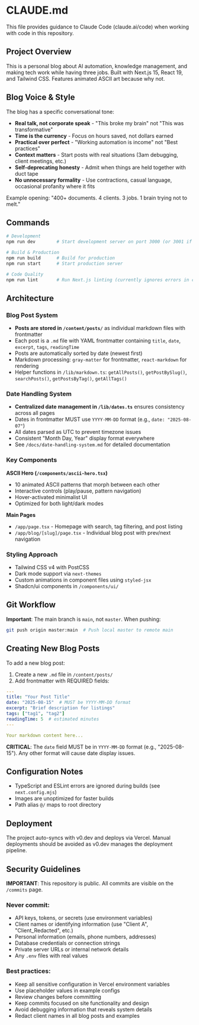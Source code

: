 # CLAUDE.md

This file provides guidance to Claude Code (claude.ai/code) when working with code in this repository.

## Project Overview

This is a personal blog about AI automation, knowledge management, and making tech work while having three jobs. Built with Next.js 15, React 19, and Tailwind CSS. Features animated ASCII art because why not.

## Blog Voice & Style

The blog has a specific conversational tone:
- **Real talk, not corporate speak** - "This broke my brain" not "This was transformative"
- **Time is the currency** - Focus on hours saved, not dollars earned
- **Practical over perfect** - "Working automation is income" not "Best practices"
- **Context matters** - Start posts with real situations (3am debugging, client meetings, etc.)
- **Self-deprecating honesty** - Admit when things are held together with duct tape
- **No unnecessary formality** - Use contractions, casual language, occasional profanity where it fits

Example opening: "400+ documents. 4 clients. 3 jobs. 1 brain trying not to melt."

## Commands

```bash
# Development
npm run dev        # Start development server on port 3000 (or 3001 if occupied)

# Build & Production
npm run build      # Build for production
npm run start      # Start production server

# Code Quality
npm run lint       # Run Next.js linting (currently ignores errors in config)
```

## Architecture

### Blog Post System
- **Posts are stored in `/content/posts/`** as individual markdown files with frontmatter
- Each post is a `.md` file with YAML frontmatter containing `title`, `date`, `excerpt`, `tags`, `readingTime`
- Posts are automatically sorted by date (newest first)
- Markdown processing: `gray-matter` for frontmatter, `react-markdown` for rendering
- Helper functions in `/lib/markdown.ts`: `getAllPosts()`, `getPostBySlug()`, `searchPosts()`, `getPostsByTag()`, `getAllTags()`

### Date Handling System
- **Centralized date management in `/lib/dates.ts`** ensures consistency across all pages
- Dates in frontmatter MUST use `YYYY-MM-DD` format (e.g., `date: "2025-08-07"`)
- All dates parsed as UTC to prevent timezone issues
- Consistent "Month Day, Year" display format everywhere
- See `/docs/date-handling-system.md` for detailed documentation

### Key Components

**ASCII Hero (`/components/ascii-hero.tsx`)**
- 10 animated ASCII patterns that morph between each other
- Interactive controls (play/pause, pattern navigation)
- Hover-activated minimalist UI
- Optimized for both light/dark modes

**Main Pages**
- `/app/page.tsx` - Homepage with search, tag filtering, and post listing
- `/app/blog/[slug]/page.tsx` - Individual blog post with prev/next navigation

### Styling Approach
- Tailwind CSS v4 with PostCSS
- Dark mode support via `next-themes`
- Custom animations in component files using `styled-jsx`
- Shadcn/ui components in `/components/ui/`

## Git Workflow

**Important**: The main branch is `main`, not `master`. When pushing:
```bash
git push origin master:main  # Push local master to remote main
```

## Creating New Blog Posts

To add a new blog post:
1. Create a new `.md` file in `/content/posts/`
2. Add frontmatter with REQUIRED fields:
```yaml
---
title: "Your Post Title"
date: "2025-08-15"  # MUST be YYYY-MM-DD format
excerpt: "Brief description for listings"
tags: ["tag1", "tag2"]
readingTime: 5  # estimated minutes
---

Your markdown content here...
```

**CRITICAL**: The `date` field MUST be in `YYYY-MM-DD` format (e.g., "2025-08-15"). Any other format will cause date display issues.

## Configuration Notes

- TypeScript and ESLint errors are ignored during builds (see `next.config.mjs`)
- Images are unoptimized for faster builds
- Path alias `@/` maps to root directory

## Deployment

The project auto-syncs with v0.dev and deploys via Vercel. Manual deployments should be avoided as v0.dev manages the deployment pipeline.

## Security Guidelines

**IMPORTANT**: This repository is public. All commits are visible on the `/commits` page.

### Never commit:
- API keys, tokens, or secrets (use environment variables)
- Client names or identifying information (use "Client A", "Client_Redacted", etc.)
- Personal information (emails, phone numbers, addresses)
- Database credentials or connection strings
- Private server URLs or internal network details
- Any `.env` files with real values

### Best practices:
- Keep all sensitive configuration in Vercel environment variables
- Use placeholder values in example configs
- Review changes before committing
- Keep commits focused on site functionality and design
- Avoid debugging information that reveals system details
- Redact client names in all blog posts and examples